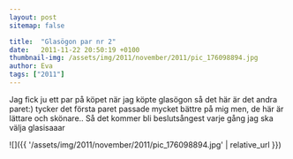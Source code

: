 ```yaml
---
layout: post
sitemap: false

title:  "Glasögon par nr 2"
date:   2011-11-22 20:50:19 +0100
thumbnail-img: /assets/img/2011/november/2011/pic_176098894.jpg
author: Eva
tags: ["2011"]
---
```


Jag fick ju ett par på köpet när jag köpte glasögon så det här är det andra paret:) tycker det första paret passade mycket bättre på mig men, de här är lättare och skönare.. Så det kommer bli beslutsångest varje gång jag ska välja glasisaaar

![]({{ '/assets/img/2011/november/2011/pic_176098894.jpg'  | relative_url }})

